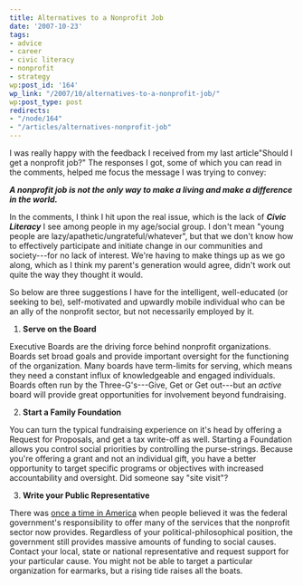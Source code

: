 ```yaml
---
title: Alternatives to a Nonprofit Job
date: '2007-10-23'
tags:
- advice
- career
- civic literacy
- nonprofit
- strategy
wp:post_id: '164'
wp_link: "/2007/10/alternatives-to-a-nonprofit-job/"
wp:post_type: post
redirects:
- "/node/164"
- "/articles/alternatives-nonprofit-job"
---
```


I was really happy with the feedback I received from my last article"Should I get a nonprofit job?" The responses I got, some of which you can read in the comments, helped me focus the message I was trying to convey:

_**A nonprofit job is not the only way to make a living and make a difference in the world.**_

In the comments, I think I hit upon the real issue, which is the lack of _**Civic Literacy**_ I see among people in my age/social group. I don't mean "young people are lazy/apathetic/ungrateful/whatever", but that we don't know how to effectively participate and initiate change in our communities and society---for no lack of interest. We're having to make things up as we go along, which as I think my parent's generation would agree, didn't work out quite the way they thought it would.

So below are three suggestions I have for the intelligent, well-educated (or seeking to be), self-motivated and upwardly mobile individual who can be an ally of the nonprofit sector, but not necessarily employed by it.

1. **Serve on the Board**

Executive Boards are the driving force behind nonprofit organizations. Boards set broad goals and provide important oversight for the functioning of the organization. Many boards have term-limits for serving, which means they need a constant influx of knowledgeable and engaged individuals. Boards often run by the Three-G's---Give, Get or Get out---but an _active_ board will provide great opportunities for involvement beyond fundraising.

2. **Start a Family Foundation**

You can turn the typical fundraising experience on it's head by offering a Request for Proposals, and get a tax write-off as well. Starting a Foundation allows you control social priorities by controlling the purse-strings. Because you're offering a grant and not an individual gift, you have a better opportunity to target specific programs or objectives with increased accountability and oversight. Did someone say "site visit"?

3. **Write your Public Representative**

There was [once a time in America](http://en.wikipedia.org/wiki/Four_Freedoms) when people believed it was the federal government's responsibility to offer many of the services that the nonprofit sector now provides. Regardless of your political-philosophical position, the government still provides massive amounts of funding to social causes. Contact your local, state or national representative and request support for your particular cause. You might not be able to target a particular organization for earmarks, but a rising tide raises all the boats.

